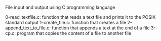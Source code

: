 File input and output using C programming language

0-read_textfile.c: function that reads a text file and prints it to the POSIX standard output
1-create_file.c: function that creates a file
2-append_text_to_file.c: function that appends a text at the end of a file
3-cp.c: program that copies the content of a file to another file
